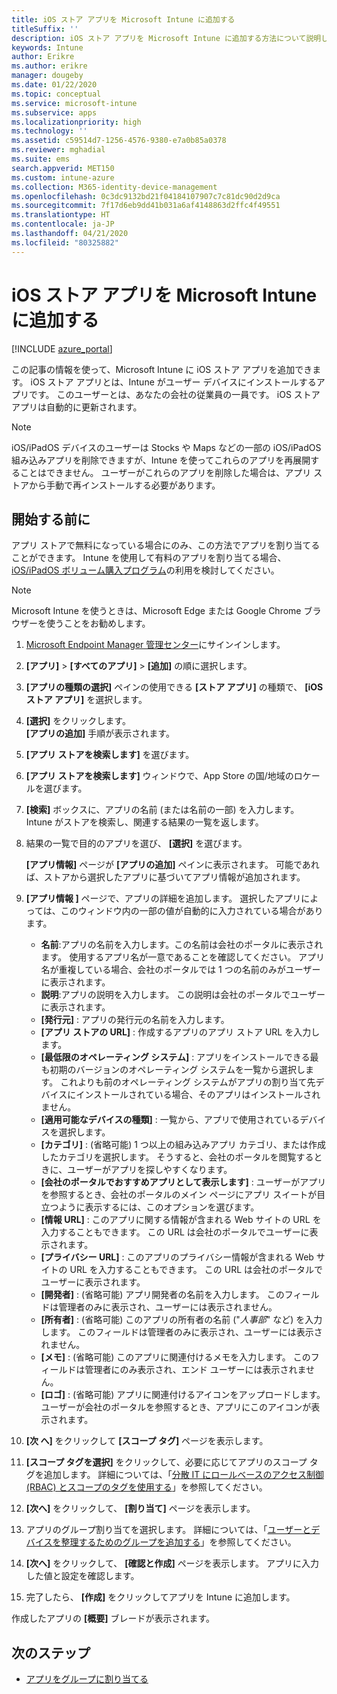 ```yaml
---
title: iOS ストア アプリを Microsoft Intune に追加する
titleSuffix: ''
description: iOS ストア アプリを Microsoft Intune に追加する方法について説明します。 アプリ ストアでアプリが無料になっている場合は、この方法を使用してそのアプリを割り当てることができます。
keywords: Intune
author: Erikre
ms.author: erikre
manager: dougeby
ms.date: 01/22/2020
ms.topic: conceptual
ms.service: microsoft-intune
ms.subservice: apps
ms.localizationpriority: high
ms.technology: ''
ms.assetid: c59514d7-1256-4576-9380-e7a0b85a0378
ms.reviewer: mghadial
ms.suite: ems
search.appverid: MET150
ms.custom: intune-azure
ms.collection: M365-identity-device-management
ms.openlocfilehash: 0c3dc9132bd21f04184107907c7c81dc90d2d9ca
ms.sourcegitcommit: 7f17d6eb9dd41b031a6af4148863d2ffc4f49551
ms.translationtype: HT
ms.contentlocale: ja-JP
ms.lasthandoff: 04/21/2020
ms.locfileid: "80325882"
---
```

# <a name="add-ios-store-apps-to-microsoft-intune"></a>iOS ストア アプリを Microsoft Intune に追加する

[!INCLUDE [azure_portal](../includes/azure_portal.md)]

この記事の情報を使って、Microsoft Intune に iOS ストア アプリを追加できます。 iOS ストア アプリとは、Intune がユーザー デバイスにインストールするアプリです。 このユーザーとは、あなたの会社の従業員の一員です。 iOS ストア アプリは自動的に更新されます。

>[!NOTE]
>iOS/iPadOS デバイスのユーザーは Stocks や Maps などの一部の iOS/iPadOS 組み込みアプリを削除できますが、Intune を使ってこれらのアプリを再展開することはできません。 ユーザーがこれらのアプリを削除した場合は、アプリ ストアから手動で再インストールする必要があります。

## <a name="before-you-start"></a>開始する前に

アプリ ストアで無料になっている場合にのみ、この方法でアプリを割り当てることができます。 Intune を使用して有料のアプリを割り当てる場合、[iOS/iPadOS ボリューム購入プログラム](vpp-apps-ios.md)の利用を検討してください。

>[!NOTE]
>Microsoft Intune を使うときは、Microsoft Edge または Google Chrome ブラウザーを使うことをお勧めします。

1. [Microsoft Endpoint Manager 管理センター](https://go.microsoft.com/fwlink/?linkid=2109431)にサインインします。
2. **[アプリ]**  >  **[すべてのアプリ]**  >  **[追加]** の順に選択します。
3. **[アプリの種類の選択]** ペインの使用できる **[ストア アプリ]** の種類で、 **[iOS ストア アプリ]** を選択します。
4. **[選択]** をクリックします。<br>
   **[アプリの追加]** 手順が表示されます。
5. **[アプリ ストアを検索します]** を選びます。
6. **[アプリ ストアを検索します]** ウィンドウで、App Store の国/地域のロケールを選びます。
7. **[検索]** ボックスに、アプリの名前 (または名前の一部) を入力します。  
    Intune がストアを検索し、関連する結果の一覧を返します。
8. 結果の一覧で目的のアプリを選び、 **[選択]** を選びます。<br>

   **[アプリ情報]** ページが **[アプリの追加]** ペインに表示されます。 可能であれば、ストアから選択したアプリに基づいてアプリ情報が追加されます。

9. **[アプリ情報 ]** ページで、アプリの詳細を追加します。 選択したアプリによっては、このウィンドウ内の一部の値が自動的に入力されている場合があります。
    - **名前**:アプリの名前を入力します。この名前は会社のポータルに表示されます。 使用するアプリ名が一意であることを確認してください。 アプリ名が重複している場合、会社のポータルでは 1 つの名前のみがユーザーに表示されます。
    - **説明**:アプリの説明を入力します。 この説明は会社のポータルでユーザーに表示されます。
    - **[発行元]** : アプリの発行元の名前を入力します。
    - **[アプリ ストアの URL]** : 作成するアプリのアプリ ストア URL を入力します。
    - **[最低限のオペレーティング システム]** : アプリをインストールできる最も初期のバージョンのオペレーティング システムを一覧から選択します。 これよりも前のオペレーティング システムがアプリの割り当て先デバイスにインストールされている場合、そのアプリはインストールされません。
    - **[適用可能なデバイスの種類]** : 一覧から、アプリで使用されているデバイスを選択します。
    - **[カテゴリ]** : (省略可能) 1 つ以上の組み込みアプリ カテゴリ、または作成したカテゴリを選択します。 そうすると、会社のポータルを閲覧するときに、ユーザーがアプリを探しやすくなります。
    - **[会社のポータルでおすすめアプリとして表示します]** : ユーザーがアプリを参照するとき、会社のポータルのメイン ページにアプリ スイートが目立つように表示するには、このオプションを選びます。
    - **[情報 URL]** : このアプリに関する情報が含まれる Web サイトの URL を入力することもできます。 この URL は会社のポータルでユーザーに表示されます。
    - **[プライバシー URL]** : このアプリのプライバシー情報が含まれる Web サイトの URL を入力することもできます。 この URL は会社のポータルでユーザーに表示されます。
    - **[開発者]** : (省略可能) アプリ開発者の名前を入力します。 このフィールドは管理者のみに表示され、ユーザーには表示されません。
    - **[所有者]** : (省略可能) このアプリの所有者の名前 ("*人事部*" など) を入力します。 このフィールドは管理者のみに表示され、ユーザーには表示されません。
    - **[メモ]** : (省略可能) このアプリに関連付けるメモを入力します。 このフィールドは管理者にのみ表示され、エンド ユーザーには表示されません。
    - **[ロゴ]** : (省略可能) アプリに関連付けるアイコンをアップロードします。 ユーザーが会社のポータルを参照するとき、アプリにこのアイコンが表示されます。
10. **[次 へ]** をクリックして **[スコープ タグ]** ページを表示します。
11. **[スコープ タグを選択]** をクリックして、必要に応じてアプリのスコープ タグを追加します。 詳細については、「[分散 IT にロールベースのアクセス制御 (RBAC) とスコープのタグを使用する](../fundamentals/scope-tags.md)」を参照してください。
12. **[次へ]** をクリックして、 **[割り当て]** ページを表示します。
13. アプリのグループ割り当てを選択します。 詳細については、「[ユーザーとデバイスを整理するためのグループを追加する](../fundamentals/groups-add.md)」を参照してください。 
14. **[次へ]** をクリックして、 **[確認と作成]** ページを表示します。 アプリに入力した値と設定を確認します。
15. 完了したら、 **[作成]** をクリックしてアプリを Intune に追加します。

作成したアプリの **[概要]** ブレードが表示されます。

## <a name="next-steps"></a>次のステップ

- [アプリをグループに割り当てる](apps-deploy.md)
